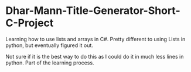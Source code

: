# Dhar-Mann-Title-Generator-Short-C-Project
Learning how to use lists and arrays in C#. Pretty different to using Lists in python, but eventually figured it out.

Not sure if it is the best way to do this as I could do it in much less lines in python. Part of the learning process.
